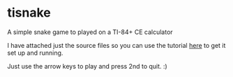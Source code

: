 # tisnake
A simple snake game to played on a TI-84+ CE calculator

I have attached just the source files so you can use the tutorial [here](https://ce-programming.github.io/toolchain/index.html) to get it set up and running.

Just use the arrow keys to play and press 2nd to quit. :)
